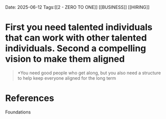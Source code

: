 Date: 2025-06-12
Tags:[[2 - ZERO TO ONE]] [[BUSINESS]] [[HIRING]]

# First you need talented individuals that can work with other talented individuals. Second a compelling vision to make them aligned

>*You need good people who get along, but you also need a structure to help keep everyone aligned for the long term 
# References 
Foundations 